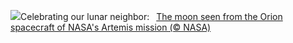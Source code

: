 ![](https://www.bing.com/th?id=OHR.MoonDayArtemis_EN-US1226397186_UHD.jpg&w=1000)Celebrating our lunar neighbor:&nbsp;&ensp;[The moon seen from the Orion spacecraft of NASA's Artemis mission (© NASA)](https://www.bing.com/th?id=OHR.MoonDayArtemis_EN-US1226397186_UHD.jpg)
<br><br/>
